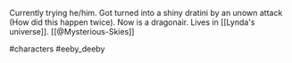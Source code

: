 Currently trying he/him. Got turned into a shiny dratini by an unown attack (How did this happen twice). Now is a dragonair. Lives in [[Lynda's universe]]. [[@Mysterious-Skies]]

#characters #eeby_deeby 